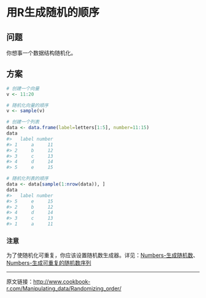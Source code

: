 # 用R生成随机的顺序

## 问题

你想事一个数据结构随机化。

## 方案

```R
# 创建一个向量
v <- 11:20

# 随机化向量的顺序
v <- sample(v)

# 创建一个列表
data <- data.frame(label=letters[1:5], number=11:15)
data
#>   label number
#> 1     a     11
#> 2     b     12
#> 3     c     13
#> 4     d     14
#> 5     e     15

# 随机化列表的顺序
data <- data[sample(1:nrow(data)), ]
data
#>   label number
#> 5     e     15
#> 2     b     12
#> 4     d     14
#> 3     c     13
#> 1     a     11
```

### 注意

为了使随机化可重复，你应该设置随机数生成器。详见：[Numbers-生成随机数](http://www.jianshu.com/p/5fe992779356)、[Numbers-生成可重复的随机数序列](http://www.jianshu.com/p/25a12a5a6e45)

***

原文链接：http://www.cookbook-r.com/Manipulating_data/Randomizing_order/
